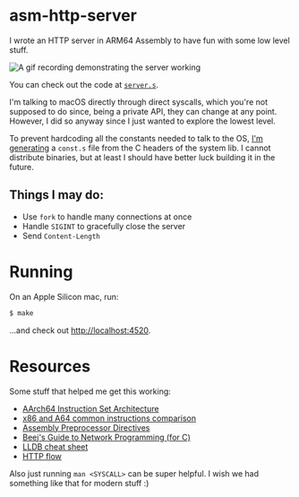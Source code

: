 # asm-http-server

I wrote an HTTP server in ARM64 Assembly to have fun with some low level stuff.

![A gif recording demonstrating the server working](.demo.gif)

You can check out the code at [`server.s`](server.s).

I'm talking to macOS directly through direct syscalls, which you're not supposed to do since, being a private API, they can change at any point. However, I did so anyway since I just wanted to explore the lowest level.

To prevent hardcoding all the constants needed to talk to the OS, [I'm generating](make_const.c) a `const.s` file from the C headers of the system lib. I cannot distribute binaries, but at least I should have better luck building it in the future.

## Things I may do:

- Use `fork` to handle many connections at once
- Handle `SIGINT` to gracefully close the server
- Send `Content-Length`

# Running

On an Apple Silicon mac, run:

```sh
$ make
```

...and check out [http://localhost:4520](http://localhost:4520).

# Resources

Some stuff that helped me get this working:

- [AArch64 Instruction Set Architecture](https://developer.arm.com/documentation/102374/0100/?lang=en)
- [x86 and A64 common instructions comparison](https://modexp.wordpress.com/2018/10/30/arm64-assembly/#x86table)
- [Assembly Preprocessor Directives](https://modexp.wordpress.com/2018/10/30/arm64-assembly/#directives)
- [Beej's Guide to Network Programming (for C)](https://beej.us/guide/bgnet/html/index.html)
- [LLDB cheat sheet](https://www.nesono.com/sites/default/files/lldb%20cheat%20sheet.pdf)
- [HTTP flow](https://developer.mozilla.org/en-US/docs/Web/HTTP/Overview#http_flow)

Also just running `man <SYSCALL>` can be super helpful. I wish we had something like that for modern stuff :)
